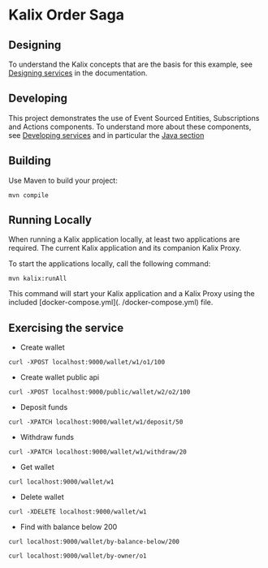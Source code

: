 # Kalix Order Saga

## Designing

To understand the Kalix concepts that are the basis for this example,
see [Designing services](https://docs.kalix.io/java/development-process.html) in the documentation.

## Developing

This project demonstrates the use of Event Sourced Entities, Subscriptions and Actions components.
To understand more about these components, see [Developing services](https://docs.kalix.io/services/)
and in particular the [Java section](https://docs.kalix.io/java/)

## Building

Use Maven to build your project:

```shell
mvn compile
```

## Running Locally

When running a Kalix application locally, at least two applications are required. The current Kalix application and its companion Kalix
Proxy.

To start the applications locally, call the following command:

```shell
mvn kalix:runAll
```

This command will start your Kalix application and a Kalix Proxy using the included [docker-compose.yml](.
/docker-compose.yml) file.

## Exercising the service

- Create wallet

```shell
curl -XPOST localhost:9000/wallet/w1/o1/100 
```

- Create wallet public api

```shell
curl -XPOST localhost:9000/public/wallet/w2/o2/100 
```

- Deposit funds

```shell
curl -XPATCH localhost:9000/wallet/w1/deposit/50 
```

- Withdraw funds

```shell
curl -XPATCH localhost:9000/wallet/w1/withdraw/20 
```

- Get wallet

```shell
curl localhost:9000/wallet/w1 
```

- Delete wallet

```shell
curl -XDELETE localhost:9000/wallet/w1 
```

- Find with balance below 200

```shell
curl localhost:9000/wallet/by-balance-below/200 
```

```shell
curl localhost:9000/wallet/by-owner/o1 
```